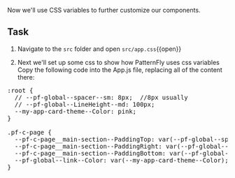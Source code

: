 Now we'll use CSS variables to further customize our components.

## Task

1) Navigate to the `src` folder and open `src/app.css`{{open}}

2) Next we'll set up some css to show how PatternFly uses css variables
Copy the following code into the App.js file, replacing all of the content there:

<pre class="file" data-filename="src/app.css" data-target="replace">
:root {
  // --pf-global--spacer--sm: 8px;  //8px usually
  // --pf-global--LineHeight--md: 100px;
  --my-app-card-theme--Color: pink;
}

.pf-c-page {
  --pf-c-page__main-section--PaddingTop: var(--pf-global--spacer--md);
  --pf-c-page__main-section--PaddingRight: var(--pf-global--spacer--md);
  --pf-c-page__main-section--PaddingBottom: var(--pf-global--spacer--md);
  --pf-global--link--Color: var(--my-app-card-theme--Color);
}
</pre>